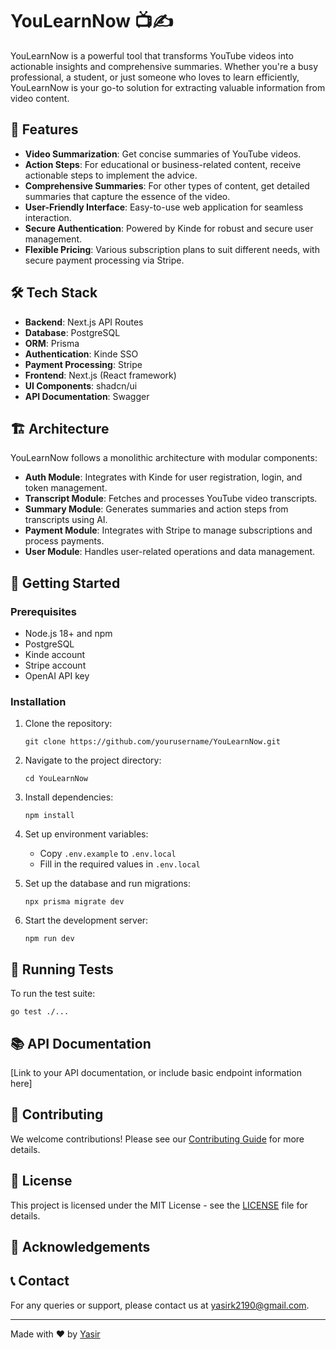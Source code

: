 # YouLearnNow 📺✍️

<!-- <p align="center">
  <img src="assets/YouLearnNow-logo.png" alt="YouLearnNow Logo" width="200"/>
</p> -->

YouLearnNow is a powerful tool that transforms YouTube videos into actionable insights and comprehensive summaries. Whether you're a busy professional, a student, or just someone who loves to learn efficiently, YouLearnNow is your go-to solution for extracting valuable information from video content.

## 🚀 Features

- **Video Summarization**: Get concise summaries of YouTube videos.
- **Action Steps**: For educational or business-related content, receive actionable steps to implement the advice.
- **Comprehensive Summaries**: For other types of content, get detailed summaries that capture the essence of the video.
- **User-Friendly Interface**: Easy-to-use web application for seamless interaction.
- **Secure Authentication**: Powered by Kinde for robust and secure user management.
- **Flexible Pricing**: Various subscription plans to suit different needs, with secure payment processing via Stripe.

## 🛠️ Tech Stack

- **Backend**: Next.js API Routes
- **Database**: PostgreSQL
- **ORM**: Prisma
- **Authentication**: Kinde SSO
- **Payment Processing**: Stripe
- **Frontend**: Next.js (React framework)
- **UI Components**: shadcn/ui
- **API Documentation**: Swagger

## 🏗️ Architecture

YouLearnNow follows a monolithic architecture with modular components:

- **Auth Module**: Integrates with Kinde for user registration, login, and token management.
- **Transcript Module**: Fetches and processes YouTube video transcripts.
- **Summary Module**: Generates summaries and action steps from transcripts using AI.
- **Payment Module**: Integrates with Stripe to manage subscriptions and process payments.
- **User Module**: Handles user-related operations and data management.

## 🚦 Getting Started

### Prerequisites

- Node.js 18+ and npm
- PostgreSQL
- Kinde account
- Stripe account
- OpenAI API key

### Installation

1. Clone the repository:

   ```
   git clone https://github.com/yourusername/YouLearnNow.git
   ```

2. Navigate to the project directory:

   ```
   cd YouLearnNow
   ```

3. Install dependencies:

   ```
   npm install
   ```

4. Set up environment variables:

   - Copy `.env.example` to `.env.local`
   - Fill in the required values in `.env.local`

5. Set up the database and run migrations:

   ```
   npx prisma migrate dev
   ```

6. Start the development server:
   ```
   npm run dev
   ```

## 🧪 Running Tests

To run the test suite:

```
go test ./...
```

## 📚 API Documentation

[Link to your API documentation, or include basic endpoint information here]

## 🤝 Contributing

We welcome contributions! Please see our [Contributing Guide](CONTRIBUTING.md) for more details.

## 📄 License

This project is licensed under the MIT License - see the [LICENSE](LICENSE) file for details.

## 👏 Acknowledgements

## 📞 Contact

For any queries or support, please contact us at [yasirk2190@gmail.com](mailto:yasirk2190@gmail.com).

---

Made with ❤️ by [Yasir](https://www.linkedin.com/in/yasir-khan-64547465/)
